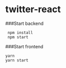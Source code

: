 # twitter-react

###Start backend

```
 npm install
 npm start
 ```
 
 ###Start frontend
 
 ```
 yarn
 yarn start
 ```
